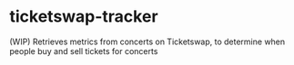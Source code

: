 # ticketswap-tracker
(WIP) Retrieves metrics from concerts on Ticketswap, to determine when people buy and sell tickets for concerts
